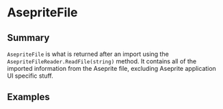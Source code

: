 # AsepriteFile

## Summary
`AsepriteFile` is what is returned after an import using the `AsepriteFileReader.ReadFile(string)` method.  It contains all of the imported information from the Aseprite file, excluding Aseprite application UI specific stuff.

## Examples
```csharp

```

